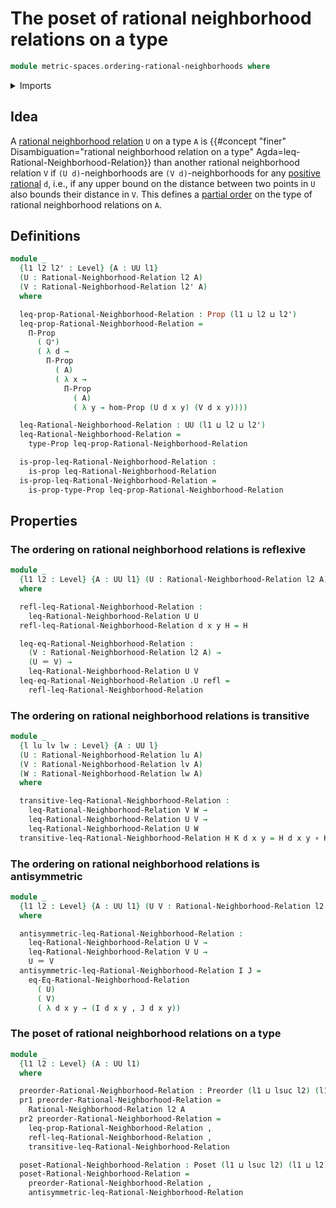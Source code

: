 # The poset of rational neighborhood relations on a type

```agda
module metric-spaces.ordering-rational-neighborhoods where
```

<details><summary>Imports</summary>

```agda
open import elementary-number-theory.positive-rational-numbers

open import foundation.binary-relations
open import foundation.dependent-pair-types
open import foundation.function-types
open import foundation.identity-types
open import foundation.propositions
open import foundation.universe-levels

open import metric-spaces.rational-neighborhoods

open import order-theory.posets
open import order-theory.preorders
```

</details>

## Idea

A [rational neighborhood relation](metric-spaces.rational-neighborhoods.md) `U`
on a type `A` is
{{#concept "finer" Disambiguation="rational neighborhood relation on a type" Agda=leq-Rational-Neighborhood-Relation}}
than another rational neighborhood relation `V` if `(U d)`-neighborhoods are
`(V d)`-neighborhoods for any
[positive rational](elementary-number-theory.positive-rational-numbers.md) `d`,
i.e., if any upper bound on the distance between two points in `U` also bounds
their distance in `V`. This defines a [partial order](order-theory.posets.md) on
the type of rational neighborhood relations on `A`.

## Definitions

```agda
module _
  {l1 l2 l2' : Level} {A : UU l1}
  (U : Rational-Neighborhood-Relation l2 A)
  (V : Rational-Neighborhood-Relation l2' A)
  where

  leq-prop-Rational-Neighborhood-Relation : Prop (l1 ⊔ l2 ⊔ l2')
  leq-prop-Rational-Neighborhood-Relation =
    Π-Prop
      ( ℚ⁺)
      ( λ d →
        Π-Prop
          ( A)
          ( λ x →
            Π-Prop
              ( A)
              ( λ y → hom-Prop (U d x y) (V d x y))))

  leq-Rational-Neighborhood-Relation : UU (l1 ⊔ l2 ⊔ l2')
  leq-Rational-Neighborhood-Relation =
    type-Prop leq-prop-Rational-Neighborhood-Relation

  is-prop-leq-Rational-Neighborhood-Relation :
    is-prop leq-Rational-Neighborhood-Relation
  is-prop-leq-Rational-Neighborhood-Relation =
    is-prop-type-Prop leq-prop-Rational-Neighborhood-Relation
```

## Properties

### The ordering on rational neighborhood relations is reflexive

```agda
module _
  {l1 l2 : Level} {A : UU l1} (U : Rational-Neighborhood-Relation l2 A)
  where

  refl-leq-Rational-Neighborhood-Relation :
    leq-Rational-Neighborhood-Relation U U
  refl-leq-Rational-Neighborhood-Relation d x y H = H

  leq-eq-Rational-Neighborhood-Relation :
    (V : Rational-Neighborhood-Relation l2 A) →
    (U ＝ V) →
    leq-Rational-Neighborhood-Relation U V
  leq-eq-Rational-Neighborhood-Relation .U refl =
    refl-leq-Rational-Neighborhood-Relation
```

### The ordering on rational neighborhood relations is transitive

```agda
module _
  {l lu lv lw : Level} {A : UU l}
  (U : Rational-Neighborhood-Relation lu A)
  (V : Rational-Neighborhood-Relation lv A)
  (W : Rational-Neighborhood-Relation lw A)
  where

  transitive-leq-Rational-Neighborhood-Relation :
    leq-Rational-Neighborhood-Relation V W →
    leq-Rational-Neighborhood-Relation U V →
    leq-Rational-Neighborhood-Relation U W
  transitive-leq-Rational-Neighborhood-Relation H K d x y = H d x y ∘ K d x y
```

### The ordering on rational neighborhood relations is antisymmetric

```agda
module _
  {l1 l2 : Level} {A : UU l1} (U V : Rational-Neighborhood-Relation l2 A)
  where

  antisymmetric-leq-Rational-Neighborhood-Relation :
    leq-Rational-Neighborhood-Relation U V →
    leq-Rational-Neighborhood-Relation V U →
    U ＝ V
  antisymmetric-leq-Rational-Neighborhood-Relation I J =
    eq-Eq-Rational-Neighborhood-Relation
      ( U)
      ( V)
      ( λ d x y → (I d x y , J d x y))
```

### The poset of rational neighborhood relations on a type

```agda
module _
  {l1 l2 : Level} (A : UU l1)
  where

  preorder-Rational-Neighborhood-Relation : Preorder (l1 ⊔ lsuc l2) (l1 ⊔ l2)
  pr1 preorder-Rational-Neighborhood-Relation =
    Rational-Neighborhood-Relation l2 A
  pr2 preorder-Rational-Neighborhood-Relation =
    leq-prop-Rational-Neighborhood-Relation ,
    refl-leq-Rational-Neighborhood-Relation ,
    transitive-leq-Rational-Neighborhood-Relation

  poset-Rational-Neighborhood-Relation : Poset (l1 ⊔ lsuc l2) (l1 ⊔ l2)
  poset-Rational-Neighborhood-Relation =
    preorder-Rational-Neighborhood-Relation ,
    antisymmetric-leq-Rational-Neighborhood-Relation
```
